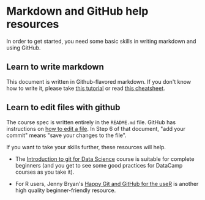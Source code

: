 # Markdown and GitHub help resources

In order to get started, you need some basic skills in writing markdown and using GitHub.

## Learn to write markdown

This document is written in Github-flavored markdown. If you don't know how to write it, please take [this tutorial](https://www.markdowntutorial.com) or read [this cheatsheet](https://github.com/adam-p/markdown-here/wiki/Markdown-Cheatsheet).

## Learn to edit files with github

The course spec is written entirely in the `README.md` file. GitHub has instructions on [how to edit a file](https://help.github.com/articles/editing-files-in-your-repository). In Step 6 of that document, "add your commit" means "save your changes to the file".

If you want to take your skills further, these resources will help.

- The [Introduction to git for Data Science](https://www.datacamp.com/courses/introduction-to-git-for-data-science) course is suitable for complete beginners (and you get to see some good practices for DataCamp courses as you take it).

- For R users, Jenny Bryan's [Happy Git and GitHub for the useR](http://happygitwithr.com) is another high quality beginner-friendly resource.
